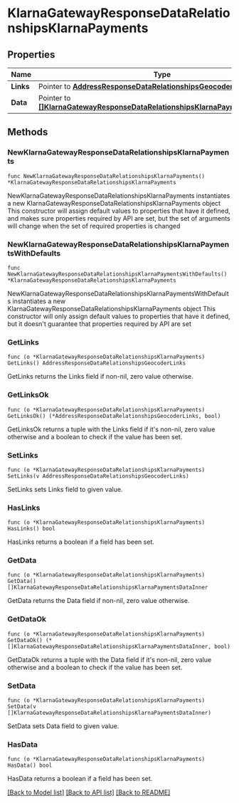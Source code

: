 # KlarnaGatewayResponseDataRelationshipsKlarnaPayments

## Properties

Name | Type | Description | Notes
------------ | ------------- | ------------- | -------------
**Links** | Pointer to [**AddressResponseDataRelationshipsGeocoderLinks**](AddressResponseDataRelationshipsGeocoderLinks.md) |  | [optional] 
**Data** | Pointer to [**[]KlarnaGatewayResponseDataRelationshipsKlarnaPaymentsDataInner**](KlarnaGatewayResponseDataRelationshipsKlarnaPaymentsDataInner.md) |  | [optional] 

## Methods

### NewKlarnaGatewayResponseDataRelationshipsKlarnaPayments

`func NewKlarnaGatewayResponseDataRelationshipsKlarnaPayments() *KlarnaGatewayResponseDataRelationshipsKlarnaPayments`

NewKlarnaGatewayResponseDataRelationshipsKlarnaPayments instantiates a new KlarnaGatewayResponseDataRelationshipsKlarnaPayments object
This constructor will assign default values to properties that have it defined,
and makes sure properties required by API are set, but the set of arguments
will change when the set of required properties is changed

### NewKlarnaGatewayResponseDataRelationshipsKlarnaPaymentsWithDefaults

`func NewKlarnaGatewayResponseDataRelationshipsKlarnaPaymentsWithDefaults() *KlarnaGatewayResponseDataRelationshipsKlarnaPayments`

NewKlarnaGatewayResponseDataRelationshipsKlarnaPaymentsWithDefaults instantiates a new KlarnaGatewayResponseDataRelationshipsKlarnaPayments object
This constructor will only assign default values to properties that have it defined,
but it doesn't guarantee that properties required by API are set

### GetLinks

`func (o *KlarnaGatewayResponseDataRelationshipsKlarnaPayments) GetLinks() AddressResponseDataRelationshipsGeocoderLinks`

GetLinks returns the Links field if non-nil, zero value otherwise.

### GetLinksOk

`func (o *KlarnaGatewayResponseDataRelationshipsKlarnaPayments) GetLinksOk() (*AddressResponseDataRelationshipsGeocoderLinks, bool)`

GetLinksOk returns a tuple with the Links field if it's non-nil, zero value otherwise
and a boolean to check if the value has been set.

### SetLinks

`func (o *KlarnaGatewayResponseDataRelationshipsKlarnaPayments) SetLinks(v AddressResponseDataRelationshipsGeocoderLinks)`

SetLinks sets Links field to given value.

### HasLinks

`func (o *KlarnaGatewayResponseDataRelationshipsKlarnaPayments) HasLinks() bool`

HasLinks returns a boolean if a field has been set.

### GetData

`func (o *KlarnaGatewayResponseDataRelationshipsKlarnaPayments) GetData() []KlarnaGatewayResponseDataRelationshipsKlarnaPaymentsDataInner`

GetData returns the Data field if non-nil, zero value otherwise.

### GetDataOk

`func (o *KlarnaGatewayResponseDataRelationshipsKlarnaPayments) GetDataOk() (*[]KlarnaGatewayResponseDataRelationshipsKlarnaPaymentsDataInner, bool)`

GetDataOk returns a tuple with the Data field if it's non-nil, zero value otherwise
and a boolean to check if the value has been set.

### SetData

`func (o *KlarnaGatewayResponseDataRelationshipsKlarnaPayments) SetData(v []KlarnaGatewayResponseDataRelationshipsKlarnaPaymentsDataInner)`

SetData sets Data field to given value.

### HasData

`func (o *KlarnaGatewayResponseDataRelationshipsKlarnaPayments) HasData() bool`

HasData returns a boolean if a field has been set.


[[Back to Model list]](../README.md#documentation-for-models) [[Back to API list]](../README.md#documentation-for-api-endpoints) [[Back to README]](../README.md)


